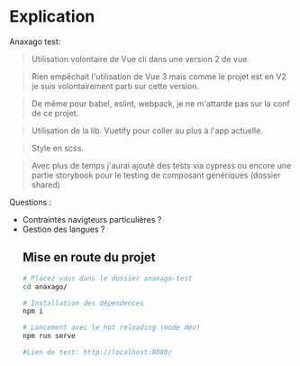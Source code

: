 # Explication

Anaxago test:

> Utilisation volontaire de Vue cli dans une version 2 de vue.

> Rien empêchait l'utilisation de Vue 3 mais comme le projet est en V2 je suis volontairement parti sur cette version.

> De même pour babel, eslint, webpack, je ne m'attarde pas sur la conf de ce projet.

> Utilisation de la lib. Vuetify pour coller au plus à l'app actuelle.

> Style en scss.

> Avec plus de temps j'aurai ajouté des tests via cypress ou encore une partie storybook pour le testing de composant génériques (dossier shared)

Questions :

<ul><li>Contraintes navigteurs particulières ? </li><li> Gestion des langues ?</li>

## Mise en route du projet

```bash
# Placez vous dans le dossier anaxago-test
cd anaxago/

# Installation des dépendences
npm i

# Lancement avec le hot reloading (mode dév)
npm run serve

#Lien de test: http://localhost:8080/

```
